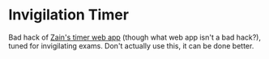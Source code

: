 # Invigilation Timer

Bad hack of [Zain's timer web app](https://github.com/zainafzal08/Experiments) (though what web app isn't a bad hack?), tuned for invigilating exams. Don't actually use this, it can be done better.
